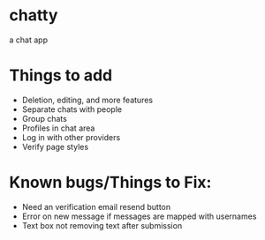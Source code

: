 # chatty
 a chat app

# Things to add
- Deletion, editing, and more features
- Separate chats with people
- Group chats
- Profiles in chat area
- Log in with other providers
- Verify page styles

# Known bugs/Things to Fix:
- Need an verification email resend button
- Error on new message if messages are mapped with usernames
- Text box not removing text after submission